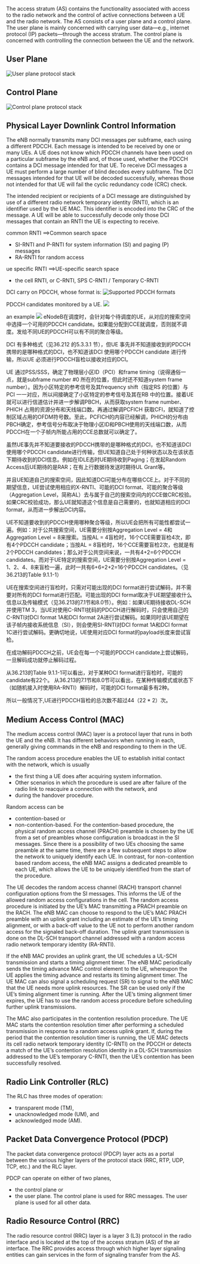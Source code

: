 The access stratum (AS) contains the functionality associated with access to the radio network and the control of active connections between a UE and the radio network. The AS consists of a user plane and a control plane. The user plane is mainly concerned with carrying user data—e.g., internet protocol (IP) packets—through the access stratum. The control plane is concerned with controlling the connection between the UE and the network.
## User Plane
 ![User plane protocol stack](images/4.1-1.png)

## Control Plane
 ![Control plane protocol stack](images/4.1-2.png)

## Physical Layer Downlink Control Information
The eNB normally transmits many DCI messages per subframe, each using a different PDCCH. Each message is intended to be received by one or many UEs. A UE does not know which PDCCH channels have been used on a particular subframe by the eNB and, of those used, whether the PDCCH contains a DCI message intended for that UE. To receive DCI messages a UE must perform a large number of blind decodes every subframe. The DCI messages intended for that UE will be decoded successfully, whereas those not intended for that UE will fail the cyclic redundancy code (CRC) check.

The intended recipient or recipients of a DCI message are distinguished by use of a different radio network temporary identity (RNTI), which is an identifier used by the UE MAC. This identifier is encoded into the CRC of the message. A UE will be able to successfully decode only those DCI messages that contain an RNTI the UE is expecting to receive.

common RNTI ==>Common search space
* SI-RNTI and P-RNTI for system information (SI) and paging (P) messages 
* RA-RNTI for random access

ue specific RNTI ==>UE-specific search space
* the cell RNTI, or C-RNTI, SPS C-RNTI / Temporary C-RNTI

DCI carry on PDCCH, whose format is:
 ![Supported PDCCH formats](images/6.8.1-1.png)

PDCCH candidates monitored by a UE.
 ![](images/9.1.1-1.png)

 an example
  ![](images/4-6.png)
eNodeB在调度时，会针对每个待调度的UE，从对应的搜索空间中选择一个可用的PDCCH candidate。如果能分配到CCE就调度，否则就不调度。发给不同UE的PDCCH可以有不同的聚合等级。

DCI 有多种格式（见36.212 的5.3.3.1 节），但UE 事先并不知道接收到的PDCCH 携带的是哪种格式的DCI，也不知道该DCI 使用哪个PDCCH candidate 进行传输，所以UE 必须进行PDCCH盲检以接收对应的DCI。

UE 通过PSS/SSS，确定了物理层小区ID（PCI）和frame timing（说得通俗一点，就是subframe number #0 所在的位置，但此时还不知道system frame number）。因为小区特定的参考信号及其frequency shift（指定RS 的位置）与PCI 一一对应，所以间接确定了小区特定的参考信号及其在RB 中的位置。接着UE 就可以进行信道估计并进一步解调PBCH，从而获取system frame number、PHICH 占用的资源分布和天线端口数。再通过解调PCFICH 获取CFI，就知道了控制区域占用的OFDM符号数。至此，PCFICH的内容已经解调，PHICH的分布由PBCH确定，参考信号分布取决于物理小区ID和PBCH使用的天线端口数，从而PDCCH在一个子帧内所能占用的CCE总数就可以确定了。

虽然UE事先并不知道要接收的PDCCH携带的是哪种格式的DCI，也不知道该DCI使用哪个PDCCH candidate进行传输，但UE知道自己处于何种状态以及在该状态下期待收到的DCI信息。例如在IDLE态时UE期待收到Paging；在发起Random Access后UE期待的是RAR；在有上行数据待发送时期待UL Grant等。

并且UE知道自己的搜索空间，因此知道DCI可能分布在哪些CCE上。对于不同的期望信息，UE尝试使用相应的X-RNTI、可能的DCI format、可能的聚合等级（Aggregation Level，简称AL）去与属于自己的搜索空间内的CCE做CRC校验。如果CRC校验成功，那么UE就知道这个信息是自己需要的，也就知道相应的DCI format，从而进一步解出DCI内容。

UE不知道要收到的PDCCH使用哪种聚合等级，所以UE会把所有可能性都尝试一遍。例如：对于公共搜索空间，UE需要分别按Aggregation Level = 4和Aggregation Level = 8来搜索。当按AL = 4盲检时，16个CCE需要盲检4次，即有4个PDCCH candidate；当按AL = 8盲检时，16个CCE需要盲检2次，也就是有2个PDCCH candidates；那么对于公共空间来说，一共有4+2=6个PDCCH candidates。而对于UE特定的搜索空间，UE需要分别按Aggregation Level = 1、2、4、8来盲检一遍，此时一共有6+6+2+2=16个PDCCH candidates。（见36.213的Table 9.1.1-1）

UE在搜索空间进行盲检时，只需对可能出现的DCI format进行尝试解码，并不需要对所有的DCI format进行匹配。可能出现的DCI format取决于UE期望接收什么信息以及传输模式（见36.213的7.1节和8.0节）。例如：如果UE期待接收DL-SCH并使用TM 3，当UE对使用C-RNTI扰码的PDCCH进行解码时，只会使用自己的C-RNTI对DCI format 1A和DCI format 2A进行尝试解码。如果同时该UE期望在该子帧内接收系统信息（SI），则会使用SI-RNTI对DCI format 1A和DCI format 1C进行尝试解码。更确切地说，UE使用对应DCI format的payload长度来尝试盲检。

在成功解码PDCCH之前，UE会在每一个可能的PDCCH candidate上尝试解码，一旦解码成功就停止解码过程。

从36.213的Table 9.1.1-1可以看出，对于某种DCI format进行盲检时，可能的candidate有22个。
从36.213的7.1节和8.0节可以看出，在某种传输模式或状态下（如随机接入时使用RA-RNTI）解码时，可能的DCI format最多有2种。

所以一般情况下,UE进行PDCCH盲检的总次数不超过44（22 * 2）次。

## Medium Access Control (MAC)
The medium access control (MAC) layer is a protocol layer that runs in both the UE and the eNB. It has different behaviors when running in each, generally giving commands in the eNB and responding to them in the UE.

The random access procedure enables the UE to establish initial contact with the network, which is usually 
* the first thing a UE does after acquiring system information.
* Other scenarios in which the procedure is used are after failure of the radio link to reacquire a connection with the network, and
* during the handover procedure.

Random access can be
* contention-based or 
* non-contention-based. 
For the contention-based procedure, the physical random access channel (PRACH) preamble is chosen by the UE from a set of preambles whose configuration is broadcast in the SI messages. Since there is a possibility of two UEs choosing the same preamble at the same time, there are a few subsequent 
steps to allow the network to uniquely identify each UE. In contrast, for non-contention based random access, the eNB MAC assigns a dedicated preamble to each UE, which allows the UE to be uniquely identified from the start of the procedure.

The UE decodes the random access channel (RACH) transport channel configuration options from the SI messages. This informs the UE of the allowed random access configurations in the cell. The random access procedure is initiated by the UE’s MAC transmitting a PRACH preamble on the RACH. The eNB MAC can choose to respond to the UE’s MAC PRACH preamble with an uplink grant including an estimate of the UE’s timing alignment, or with a back-off value to the UE not to perform another random access for the signaled back-off duration. The uplink grant transmission is done on the DL-SCH transport channel
addressed with a random access radio network temporary identity (RA-RNTI).

If the eNB MAC provides an uplink grant, the UE schedules a UL-SCH transmission and starts a timing alignment timer. The eNB MAC periodically sends the timing advance MAC control element to the UE, whereupon the UE applies the timing advance and restarts its timing alignment timer. The UE MAC can also signal a scheduling request (SR) to signal to the eNB MAC that the UE needs more uplink resources. The SR can be used only if the UE’s timing alignment timer is running. After the UE’s timing alignment timer expires, the UE has to use the random access procedure before scheduling further uplink transmissions.

The MAC also participates in the contention resolution procedure. The UE MAC starts the contention resolution timer after performing a scheduled transmission in response to a random access uplink grant. If, during the period that the contention resolution timer is running, the UE MAC detects its cell radio network temporary identity (C-RNTI) on the PDCCH or detects a match of the UE’s contention resolution identity in a DL-SCH transmission addressed to the UE’s temporary C-RNTI, then the UE’s contention has been successfully resolved.

## Radio Link Controller (RLC)
The RLC has three modes of operation:
* transparent mode (TM), 
* unacknowledged mode (UM), and 
* acknowledged mode (AM).

## Packet Data Convergence Protocol (PDCP)
The packet data convergence protocol (PDCP) layer acts as a portal between the various higher layers of the protocol stack (RRC, RTP, UDP, TCP, etc.) and the RLC layer.

PDCP can operate on either of two planes,
* the control plane or
* the user plane. 
The control plane is used for RRC messages. The user plane is used for all other data.

## Radio Resource Control (RRC)
The radio resource control (RRC) layer is a layer 3 (L3) protocol in the radio interface and is located at the top of the access stratum (AS) of the air interface. The RRC provides access through which higher layer signaling entities can gain services in the form of signaling transfer from the AS.

